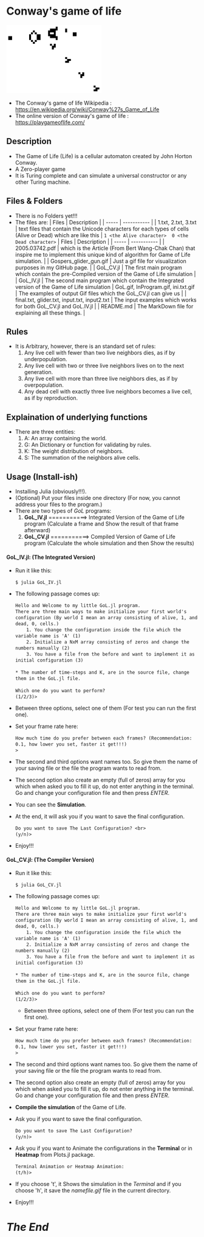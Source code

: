 # Conway's game of life

![](https://github.com/sepehrskysh1376/GameOfLife/blob/master/Gospers_glider_gun.gif)
- The Conway's game of life Wikipedia         : https://en.wikipedia.org/wiki/Conway%27s_Game_of_Life
- The online version of Conway's game of life : https://playgameoflife.com/

## Description
- The Game of Life (Life) is a cellular automaton created by John Horton Conway.
- A Zero-player game
- It is Turing complete and can simulate a universal constructor or any other Turing machine.

## Files & Folders
- There is no Folders yet!!!
- The files are:
   | Files | Description |
   | ----- | ----------- |
   | 1.txt, 2.txt, 3.txt | text files that contain the Unicode characters for each types of cells (Alive or Dead) which are like this |
        ```
        1 <the Alive character> 
        0 <the Dead character>
        ```
    | Files | Description |
    | ----- | ----------- |
    | 2005.03742.pdf | which is the Article (From Bert Wang-Chak Chan) that inspire me to implement this unique kind of algorithm for Game of Life simulation. |
    | Gospers_glider_gun.gif | Just a gif file for visualization purposes in my GitHub page. |
    | GoL_CV.jl | The first main program which contain the pre-Compiled version of the Game of Life simulation |
    | GoL_IV.jl | The second main program which contain the Integrated version of the Game of Life simulation
    | GoL.gif, InProgram.gif, ini.txt.gif | The examples of output Gif files which the GoL_CV.jl can give us |
    | final.txt, glider.txt, input.txt, input2.txt | The input examples which works for both GoL_CV.jl and GoL.IV.jl |
    | README.md | The MarkDown file for explaining all these things. |

## Rules
- It is Arbitrary, however, there is an standard set of rules:
    1. Any live cell with fewer than two live neighbors dies, as if by underpopulation.
    2. Any live cell with two or three live neighbors lives on to the next generation.
    3. Any live cell with more than three live neighbors dies, as if by overpopulation.
    4. Any dead cell with exactly three live neighbors becomes a live cell, as if by reproduction.

## Explaination of underlying functions
- There are three entities:
    1. A: An array containing the world.
    2. G: An Dictionary or function for validating by rules.
    3. K: The weight distribution of neighbors.
    4. S: The summation of the neighbors alive cells.

## Usage (Install-ish)
- Installing Julia (obviously!!!).
- (Optional) Put your files inside one directory (For now, you cannot address your files to the program.)
- There are two types of *GoL* programs:
    1. **GoL_IV.jl** ===========> Integrated Version of the Game of Life program  (Calculate a frame and Show the result of that frame afterward)
    2. **GoL_CV.jl** ===========> Compiled  Version  of  Game  of  Life  program  (Calculate the whole simulation and then Show the results)

#### GoL_IV.jl: (The Integrated Version)
- Run it like this:
    ```
    $ julia GoL_IV.jl
    ```
- The following passage comes up:
    ```
    Hello and Welcome to my little GoL.jl program.
    There are three main ways to make initialize your first world's configuration (By world I mean an array consisting of alive, 1, and dead, 0, cells.)
    	1. You change the configuration inside the file which the variable name is 'A' (1) 
    	2. Initialize a NxM array consisting of zeros and change the numbers manually (2) 
    	3. You have a file from the before and want to implement it as initial configuration (3)
    
    * The number of time-steps and K, are in the source file, change them in the GoL.jl file.

    Which one do you want to perform? 
    (1/2/3)> 
    ```

- Between three options, select one of them (For test you can run the first one).
- Set your frame rate here:
    ```
    How much time do you prefer between each frames? (Recommendation: 0.1, how lower you set, faster it get!!!)
    > 
    ```
- The second and third options want names too. So give them the name of your saving file or the file the program wants to read from.
- The second option also create an empty (full of zeros) array for you which when asked you to fill it up, do not enter anything in the terminal. Go and change your configuration file and then press *ENTER*.
- You can see the **Simulation**.
- At the end, it will ask you if you want to save the final configuration.
    ```
    Do you want to save The Last Configuration? <br>
    (y/n)>
    ```
- Enjoy!!!

#### GoL_CV.jl: (The Compiler Version)
- Run it like this:
    ```
    $ julia GoL_CV.jl
    ```
- The following passage comes up:
    ```
    Hello and Welcome to my little GoL.jl program.
    There are three main ways to make initialize your first world's configuration (By world I mean an array consisting of alive, 1, and dead, 0, cells.)
        1. You change the configuration inside the file which the variable name is 'A' (1)
    	2. Initialize a NxM array consisting of zeros and change the numbers manually (2)
    	3. You have a file from the before and want to implement it as initial configuration (3)
    
    * The number of time-steps and K, are in the source file, change them in the GoL.jl file.

    Which one do you want to perform? 
    (1/2/3)> 
    ```
    - Between three options, select one of them (For test you can run the first one).
- Set your frame rate here:
    ```
    How much time do you prefer between each frames? (Recommendation: 0.1, how lower you set, faster it get!!!)
    > 
    ```
- The second and third options want names too. So give them the name of your saving file or the file the program wants to read from.
- The second option also create an empty (full of zeros) array for you which when asked you to fill it up, do not enter anything in the terminal. Go and change your configuration file and then press *ENTER*.
- **Compile the simulation** of the Game of Life.
- Ask you if you want to save the final configuration.
    ```
    Do you want to save The Last Configuration?
    (y/n)>
    ```
    
- Ask you if you want to Animate the configurations in the **Terminal** or in **Heatmap** from Plots.jl package.
    ``` 
    Terminal Animation or Heatmap Animation:
    (t/h)> 
    ```
- If you choose 't', it Shows the simulation in the *Terminal* and if you choose 'h', it save the *namefile.gif* file in the current directory.
- Enjoy!!!




# *The End*

